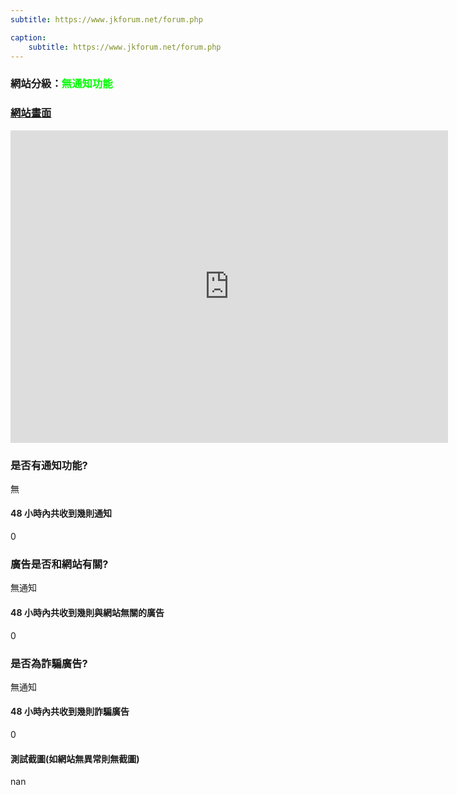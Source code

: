 ```yaml
---
subtitle: https://www.jkforum.net/forum.php

caption:
	subtitle: https://www.jkforum.net/forum.php
---
```


<h3>網站分級：<font color="#00FF00">無通知功能</font></h3>

### [網站畫面](https://www.jkforum.net/forum.php)
<embed src="https://web.archive.org/web/https://www.jkforum.net/forum.php" style="width:700px; height: 500px;">

### 是否有通知功能?
無

#### 48 小時內共收到幾則通知
0

### 廣告是否和網站有關?
無通知

#### 48 小時內共收到幾則與網站無關的廣告
0

### 是否為詐騙廣告?
無通知

#### 48 小時內共收到幾則詐騙廣告
0

#### 測試截圖(如網站無異常則無截圖)
nan

